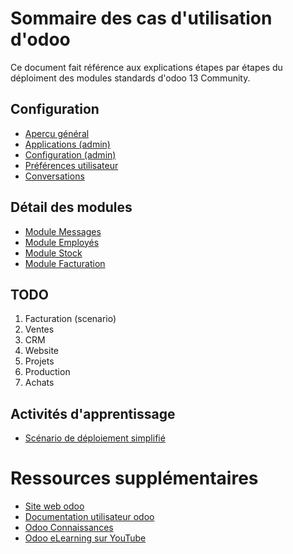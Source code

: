 # Sommaire des cas d'utilisation d'odoo

Ce document fait référence aux explications étapes par étapes du déploiment des modules standards d'odoo 13 Community.

## Configuration

- [Aperçu général](./odoo-overview-fr.md)
- [Applications (admin)](./odoo-applications-fr.md)
- [Configuration (admin)](./odoo-configuration-fr.md)
- [Préférences utilisateur](./odoo-user-preferences-fr.md)
- [Conversations](./odoo-conversations.md)

## Détail des modules

- [Module Messages](./odoo-mod-messages-fr.md)
- [Module Employés](./odoo-mod-employee-fr.md)
- [Module Stock](./odoo-mod-stock-fr.md)
- [Module Facturation](./odoo-mod-facturation-fr.md)

## TODO

1. Facturation (scenario)
1. Ventes
1. CRM
1. Website
1. Projets
1. Production
1. Achats 

## Activités d'apprentissage 

- [Scénario de déploiement simplifié](odoo-deployement-scenario.md)

# Ressources supplémentaires 

- [Site web odoo](https://www.odoo.com/fr_FR/page/all-apps)
- [Documentation utilisateur odoo](https://www.odoo.com/documentation/user/13.0/fr/index.html)
- [Odoo Connaissances](https://www.odoo.com/fr_FR/slides)
- [Odoo eLearning sur YouTube](https://www.youtube.com/watch?v=u4uJTeqskxc&list=PL1-aSABtP6AD-t0GEoxMXgCa_qLsHs5PR)